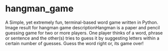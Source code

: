 # hangman_game
A Simple, yet extremely fun, terminal-based word game written in Python. Image result for hangman game descriptionHangman is a paper and pencil guessing game for two or more players. One player thinks of a word, phrase or sentence and the other(s) tries to guess it by suggesting letters within a certain number of guesses. Guess the word right or, its game over!
